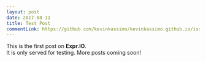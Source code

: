 ```yaml
---
layout: post
date: 2017-08-11
title: Test Post
commentLink: https://github.com/kevinkassimo/kevinkassimo.github.io/issues/1
---
```


This is the first post on __Expr.IO__.
<br>
It is only served for testing. More posts coming soon!
